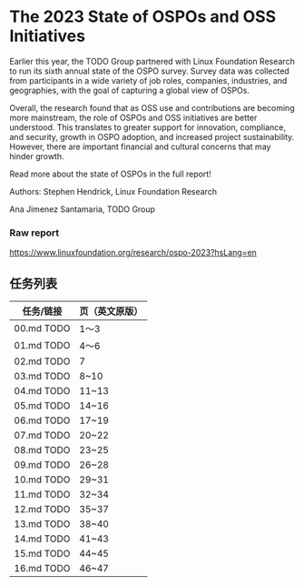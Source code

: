 # The 2023 State of OSPOs and OSS Initiatives

Earlier this year, the TODO Group partnered with Linux Foundation Research to run its sixth annual state of the OSPO survey. Survey data was collected from participants in a wide variety of job roles, companies, industries, and geographies, with the goal of capturing a global view of OSPOs.

Overall, the research found that as OSS use and contributions are becoming more mainstream, the role of OSPOs and OSS initiatives are better understood. This translates to greater support for innovation, compliance, and security, growth in OSPO adoption, and increased project sustainability. However, there are important financial and cultural concerns that may hinder growth. 

Read more about the state of OSPOs in the full report!

Authors:
Stephen Hendrick, Linux Foundation Research

Ana Jimenez Santamaria, TODO Group

### Raw report 
https://www.linuxfoundation.org/research/ospo-2023?hsLang=en 


## 任务列表

| 任务/链接 | 页（英文原版） |
| ----     | ------- | 
| 00.md TODO  |  1～3 |                               
| 01.md TODO  |  4～6 | 
| 02.md TODO  |  7  | 
| 03.md TODO  |  8~10  | 
| 04.md TODO  |  11~13  | 
| 05.md TODO  |  14~16  | 
| 06.md TODO  |  17~19  | 
| 07.md TODO  |  20~22  | 
| 08.md TODO  |  23~25  | 
| 09.md TODO  |  26~28  | 
| 10.md TODO  |  29~31  | 
| 11.md TODO  |  32~34  | 
| 12.md TODO  |  35~37  | 
| 13.md TODO  |  38~40  | 
| 14.md TODO  |  41~43  | 
| 15.md TODO  |  44~45  | 
| 16.md TODO  |  46~47  | 
 
